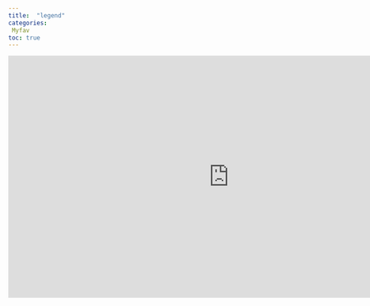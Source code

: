 ```yaml
---
title:  "legend"
categories:
 Myfav
toc: true
---
```


<iframe width="891" height="490" src="https://www.youtube.com/embed/Edc2yVHRHiQ" frameborder="0" allow="accelerometer; autoplay; encrypted-media; gyroscope; picture-in-picture" allowfullscreen></iframe>
